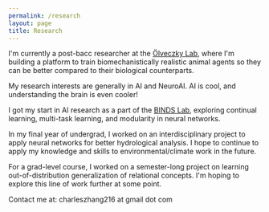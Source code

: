 ```yaml
---
permalink: /research
layout: page
title: Research
---
```


I'm currently a post-bacc researcher at the [Ölveczky Lab](https://olveczkylab.oeb.harvard.edu/), where I'm building a platform to train biomechanistically realistic animal agents so they can be better compared to their biological counterparts. 

My research interests are generally in AI and NeuroAI. AI is cool, and understanding the brain is even cooler!

I got my start in AI research as a part of the [BINDS Lab](https://groups.cs.umass.edu/binds/), exploring continual learning, multi-task learning, and modularity in neural networks. 

In my final year of undergrad, I worked on an interdisciplinary project to apply neural networks for better hydrological analysis. I hope to continue to apply my knowledge and skills to environmental/climate work in the future. 

For a grad-level course, I worked on a semester-long project on learning out-of-distribution generalization of relational concepts. I'm hoping to explore this line of work further at some point. 

Contact me at: charleszhang216 at gmail dot com
